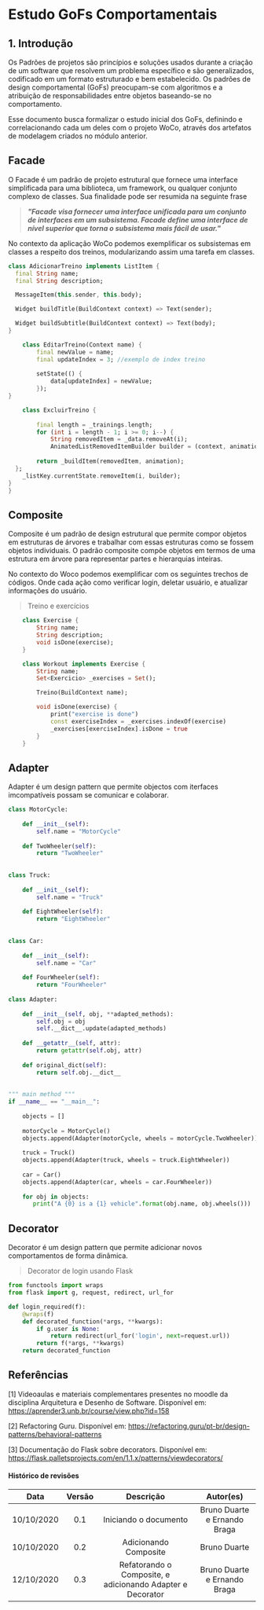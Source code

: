 # Estudo GoFs Comportamentais

## 1. Introdução

Os Padrões de projetos são princípios e soluções usados durante a criação de um software que resolvem um problema específico e são generalizados, codificado em um formato estruturado e bem estabelecido. Os padrões de design comportamental (GoFs) preocupam-se com algoritmos e a atribuição de responsabilidades entre objetos baseando-se no comportamento.

Esse documento busca formalizar o estudo inicial dos GoFs, definindo e correlacionando cada um deles com o projeto WoCo, através dos artefatos de modelagem criados no módulo anterior.

## Facade
O Facade é um padrão de projeto estrutural que fornece uma interface simplificada para uma biblioteca, um framework, ou qualquer conjunto complexo de classes. Sua finalidade pode ser resumida na seguinte frase

> ***"Facade visa fornecer uma interface unificada para um conjunto de interfaces em um subsistema. Facade define uma interface de nível superior que torna o subsistema mais fácil de usar."***

No contexto da aplicação WoCo podemos exemplificar os subsistemas em classes a respeito dos treinos, modularizando assim uma tarefa em classes.


```Dart
class AdicionarTreino implements ListItem {
  final String name;
  final String description;

  MessageItem(this.sender, this.body);

  Widget buildTitle(BuildContext context) => Text(sender);

  Widget buildSubtitle(BuildContext context) => Text(body);
}
```

```Dart
    class EditarTreino(Context name) {
        final newValue = name;
        final updateIndex = 3; //exemplo de index treino
        
        setState(() {
            data[updateIndex] = newValue;
        });
}
```

```Dart
    class ExcluirTreino {
    
        final length = _trainings.length;
        for (int i = length - 1; i >= 0; i--) {
            String removedItem = _data.removeAt(i);
            AnimatedListRemovedItemBuilder builder = (context, animation) {
        
        return _buildItem(removedItem, animation);
  };
    _listKey.currentState.removeItem(i, builder);
}
}
```

## Composite
Composite é um padrão de design estrutural que permite compor objetos em estruturas de árvores e trabalhar com essas estruturas como se fossem objetos individuais. O padrão composite compõe objetos em termos de uma estrutura em árvore para representar partes e hierarquias inteiras.

No contexto do Woco podemos exemplificar com os seguintes trechos de códigos. Onde cada ação como verificar login, deletar usuário, e atualizar informações do usuário.<br>

> Treino e exercícios
```Dart
    class Exercise {
        String name;
        String description;
        void isDone(exercise);
    }

    class Workout implements Exercise {
        String name;
        Set<Exercicio> _exercises = Set();

        Treino(BuildContext name);

        void isDone(exercise) {
            print("exercise is done")
            const exerciseIndex = _exercises.indexOf(exercise)
            _exercises[exerciseIndex].isDone = true
        }
    }
```

## Adapter

Adapter é um design pattern que permite objectos com iterfaces imcompatíveis possam se comunicar e colaborar.

```python
class MotorCycle: 
  
    def __init__(self): 
        self.name = "MotorCycle"
  
    def TwoWheeler(self): 
        return "TwoWheeler"
  
  
class Truck: 
  
    def __init__(self): 
        self.name = "Truck"
  
    def EightWheeler(self): 
        return "EightWheeler"
  
  
class Car: 
  
    def __init__(self): 
        self.name = "Car"
  
    def FourWheeler(self): 
        return "FourWheeler"
  
class Adapter: 
  
    def __init__(self, obj, **adapted_methods): 
        self.obj = obj 
        self.__dict__.update(adapted_methods) 
  
    def __getattr__(self, attr): 
        return getattr(self.obj, attr) 
  
    def original_dict(self): 
        return self.obj.__dict__ 
  
  
""" main method """
if __name__ == "__main__": 
  
    objects = [] 
  
    motorCycle = MotorCycle() 
    objects.append(Adapter(motorCycle, wheels = motorCycle.TwoWheeler)) 
  
    truck = Truck() 
    objects.append(Adapter(truck, wheels = truck.EightWheeler)) 
  
    car = Car() 
    objects.append(Adapter(car, wheels = car.FourWheeler)) 
  
    for obj in objects: 
       print("A {0} is a {1} vehicle".format(obj.name, obj.wheels()))
```

## Decorator

Decorator é um design pattern que permite adicionar novos comportamentos de forma dinâmica.

>Decorator de login usando Flask
```python
from functools import wraps
from flask import g, request, redirect, url_for

def login_required(f):
    @wraps(f)
    def decorated_function(*args, **kwargs):
        if g.user is None:
            return redirect(url_for('login', next=request.url))
        return f(*args, **kwargs)
    return decorated_function
```

## Referências

[1] Videoaulas e materiais complementares presentes no moodle da disciplina Arquitetura e Desenho de Software. Disponível em: https://aprender3.unb.br/course/view.php?id=158

[2] Refactoring Guru. Disponível em: https://refactoring.guru/pt-br/design-patterns/behavioral-patterns

[3] Documentação do Flask sobre decorators. Disponível em: https://flask.palletsprojects.com/en/1.1.x/patterns/viewdecorators/

#### Histórico de revisões
|   Data   |  Versão  |        Descrição       |          Autor(es)          |
|:--------:|:--------:|:----------------------:|:---------------------------:|
|10/10/2020|   0.1    | Iniciando o documento     | Bruno Duarte e Ernando Braga|
|10/10/2020|   0.2    | Adicionando Composite  | Bruno Duarte|
|12/10/2020|   0.3    | Refatorando o Composite, e adicionando Adapter e Decorator  | Bruno Duarte e Ernando Braga|
